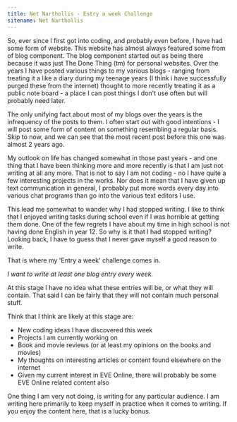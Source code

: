 ```yaml
---
title: Net Narthollis - Entry a week Challenge
sitename: Net Narthollis
---
```

So, ever since I first got into coding, and probably even before, I have had some form of website. This website has almost always featured some from of blog component. The blog component started out as being there because it was just The Done Thing (tm) for personal websites. Over the years I have posted various things to my various blogs - ranging from treating it a like a diary during my teenage years (I think i have successfully purged these from the internet) thought to more recently treating it as a public note board - a place I can post things I don't use often but will probably need later.

The only unifying fact about most of my blogs over the years is the infrequency of the posts to them. I often start out with good intentions - I will post some form of content on something resembling a regular basis. Skip to now, and we can see that the most recent post before this one was almost 2 years ago.

My outlook on life has changed somewhat in those past years - and one thing that I have been thinking more and more recently is that I am just not writing at all any more. That is not to say I am not coding - no I have quite a few interesting projects in the works. Nor does it mean that I have given up text communication in general, I probably put more words every day into various chat programs than go into the various text editors I use.

This lead me somewhat to wander why I had stopped writing. I like to think that I enjoyed writing tasks during school even if I was horrible at getting them done. One of the few regrets I have about my time in high school is not having done English in year 12. So why is it that I had stopped writing? Looking back, I have to guess that I never gave myself a good reason to write.

That is where my 'Entry a week' challenge comes in.

*I want to write at least one blog entry every week.*

At this stage I have no idea what these entries will be, or what they will contain. That said I can be fairly that they will not contain much personal stuff.

Think that I think are likely at this stage are:
* New coding ideas I have discovered this week
* Projects I am currently working on
* Book and movie reviews (or at least my opinions on the books and movies)
* My thoughts on interesting articles or content found elsewhere on the internet
* Given my current interest in EVE Online, there will probably be some EVE Online related content also

One thing I am very not doing, is writing for any particular audience. I am writing here primarily to keep myself in practice when it comes to writing. If you enjoy the content here, that is a lucky bonus.
